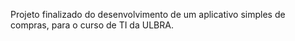 Projeto finalizado do desenvolvimento de um aplicativo simples de compras, para o curso de TI da ULBRA.
